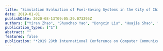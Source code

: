 ```yaml
---
title: "Simulation Evaluation of Fuel-Saving Systems in the City of Chicago"
date: 2019-01-01
publishDate: 2020-08-13T09:05:29.073295Z
authors: ["Yiran Zhao", "Shuochao Yao", "Dongxin Liu", "Huajie Shao", "Shengzhong Liu", "Tarek Abdelzaher"]
publication_types: ["1"]
abstract: ""
featured: false
publication: "*2019 28th International Conference on Computer Communication and Networks (ICCCN)*"
---
```


